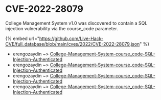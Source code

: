 # CVE-2022-28079

College Management System v1.0 was discovered to contain a SQL injection vulnerability via the course_code parameter.

{% embed url="https://github.com/Live-Hack-CVE/full_database/blob/main/cves/2022/CVE-2022-28079.json" %}


* erengozaydin ~> [College-Management-System-course_code-SQL-Injection-Authenticated](https://www.alice-snow.ru/2022/database/cve-2022-28079/college-management-system-course_code-sql-injection-authenticated-erengozaydin)
* erengozaydin ~> [College-Management-System-course_code-SQL-Injection-Authenticated](https://www.alice-snow.ru/2022/database/cve-2022-28079/college-management-system-course_code-sql-injection-authenticated-erengozaydin)
* erengozaydin ~> [College-Management-System-course_code-SQL-Injection-Authenticated](https://www.alice-snow.ru/2022/database/cve-2022-28079/college-management-system-course_code-sql-injection-authenticated-erengozaydin)
* erengozaydin ~> [College-Management-System-course_code-SQL-Injection-Authenticated](https://www.alice-snow.ru/2022/database/cve-2022-28079/college-management-system-course_code-sql-injection-authenticated-erengozaydin)
